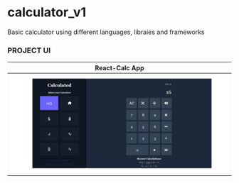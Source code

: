 # calculator_v1

Basic calculator using different languages, libraies and frameworks

### PROJECT UI

| React-Calc App                                  |
| ----------------------------------------------- |
| ![plot](./react-calc/src/assets/design/img.png) |
